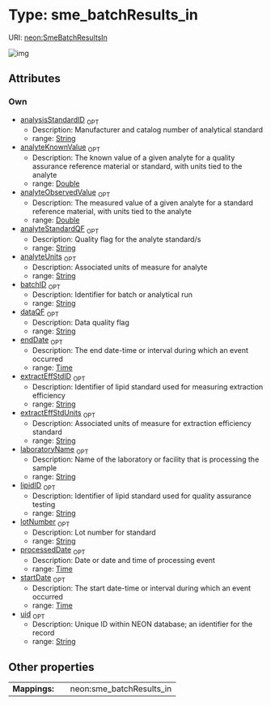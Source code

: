 
# Type: sme_batchResults_in




URI: [neon:SmeBatchResultsIn](https://data.neonscience.org/SmeBatchResultsIn)


![img](http://yuml.me/diagram/nofunky;dir:TB/class/[SmeBatchResultsIn&#124;uid:string%20%3F;processedDate:time%20%3F;startDate:time%20%3F;endDate:time%20%3F;laboratoryName:string%20%3F;analyteUnits:string%20%3F;dataQF:string%20%3F;batchID:string%20%3F;analyteKnownValue:double%20%3F;analyteObservedValue:double%20%3F;analysisStandardID:string%20%3F;lipidID:string%20%3F;lotNumber:string%20%3F;extractEffStdID:string%20%3F;extractEffStdUnits:string%20%3F;analyteStandardQF:string%20%3F])

## Attributes


### Own

 * [analysisStandardID](analysisStandardID.md)  <sub>OPT</sub>
    * Description: Manufacturer and catalog number of analytical standard
    * range: [String](types/String.md)
 * [analyteKnownValue](analyteKnownValue.md)  <sub>OPT</sub>
    * Description: The known value of a given analyte for a quality assurance reference material or standard, with units tied to the analyte
    * range: [Double](types/Double.md)
 * [analyteObservedValue](analyteObservedValue.md)  <sub>OPT</sub>
    * Description: The measured value of a given analyte for a standard reference material, with units tied to the analyte
    * range: [Double](types/Double.md)
 * [analyteStandardQF](analyteStandardQF.md)  <sub>OPT</sub>
    * Description: Quality flag for the analyte standard/s
    * range: [String](types/String.md)
 * [analyteUnits](analyteUnits.md)  <sub>OPT</sub>
    * Description: Associated units of measure for analyte
    * range: [String](types/String.md)
 * [batchID](batchID.md)  <sub>OPT</sub>
    * Description: Identifier for batch or analytical run
    * range: [String](types/String.md)
 * [dataQF](dataQF.md)  <sub>OPT</sub>
    * Description: Data quality flag
    * range: [String](types/String.md)
 * [endDate](endDate.md)  <sub>OPT</sub>
    * Description: The end date-time or interval during which an event occurred
    * range: [Time](types/Time.md)
 * [extractEffStdID](extractEffStdID.md)  <sub>OPT</sub>
    * Description: Identifier of lipid standard used for measuring extraction efficiency
    * range: [String](types/String.md)
 * [extractEffStdUnits](extractEffStdUnits.md)  <sub>OPT</sub>
    * Description: Associated units of measure for extraction efficiency standard
    * range: [String](types/String.md)
 * [laboratoryName](laboratoryName.md)  <sub>OPT</sub>
    * Description: Name of the laboratory or facility that is processing the sample
    * range: [String](types/String.md)
 * [lipidID](lipidID.md)  <sub>OPT</sub>
    * Description: Identifier of lipid standard used for quality assurance testing
    * range: [String](types/String.md)
 * [lotNumber](lotNumber.md)  <sub>OPT</sub>
    * Description: Lot number for standard
    * range: [String](types/String.md)
 * [processedDate](processedDate.md)  <sub>OPT</sub>
    * Description: Date or date and time of processing event
    * range: [Time](types/Time.md)
 * [startDate](startDate.md)  <sub>OPT</sub>
    * Description: The start date-time or interval during which an event occurred
    * range: [Time](types/Time.md)
 * [uid](uid.md)  <sub>OPT</sub>
    * Description: Unique ID within NEON database; an identifier for the record
    * range: [String](types/String.md)

## Other properties

|  |  |  |
| --- | --- | --- |
| **Mappings:** | | neon:sme_batchResults_in |

